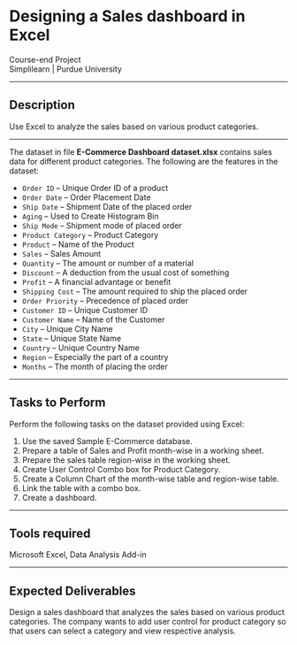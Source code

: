 # Designing a Sales dashboard in Excel

Course-end Project  
Simplilearn | Purdue University

---

## Description

Use Excel to analyze the sales based on various product categories.

---

The dataset in file **E-Commerce Dashboard dataset.xlsx** contains sales data for different product categories. The following are the features in the dataset:

- `Order ID` – Unique Order ID of a product
- `Order Date` – Order Placement Date
- `Ship Date` – Shipment Date of the placed order
- `Aging` – Used to Create Histogram Bin
- `Ship Mode` – Shipment mode of placed order
- `Product Category` – Product Category
- `Product` – Name of the Product
- `Sales` – Sales Amount
- `Quantity` – The amount or number of a material
- `Discount` – A deduction from the usual cost of something
- `Profit` – A financial advantage or benefit
- `Shipping Cost` – The amount required to ship the placed order
- `Order Priority` – Precedence of placed order
- `Customer ID` – Unique Customer ID
- `Customer Name` – Name of the Customer
- `City` – Unique City Name
- `State` – Unique State Name
- `Country` – Unique Country Name
- `Region` – Especially the part of a country
- `Months` – The month of placing the order

---

## Tasks to Perform

Perform the following tasks on the dataset provided using Excel:

1. Use the saved Sample E-Commerce database.
2. Prepare a table of Sales and Profit month-wise in a working sheet.
3. Prepare the sales table region-wise in the working sheet.
4. Create User Control Combo box for Product Category.
5. Create a Column Chart of the month-wise table and region-wise table.
6. Link the table with a combo box.
7. Create a dashboard.

---

## Tools required

Microsoft Excel, Data Analysis Add-in

---

## Expected Deliverables

Design a sales dashboard that analyzes the sales based on various product categories. The company wants to add user control for product category so that users can select a category and view respective analysis.
